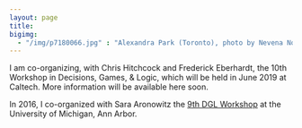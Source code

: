 ```yaml
---
layout: page 
title: 
bigimg:
  - "/img/p7180066.jpg" : "Alexandra Park (Toronto), photo by Nevena Novakovic (2017)"
---
```


I am co-organizing, with Chris Hitchcock and Frederick Eberhardt, the 10th Workshop in Decisions, Games, & Logic, which will be held in June 2019 at Caltech. More information will be available here soon.

In 2016, I co-organized with Sara Aronowitz the [9th DGL Workshop](http://www-personal.umich.edu/~skaron/dgl/) at the University of Michigan, Ann Arbor. 

